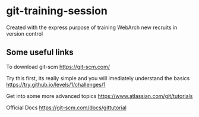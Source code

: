 # git-training-session
Created with the express purpose of training WebArch new recruits in version control

## Some useful links
To download git-scm https://git-scm.com/

Try this first, its really simple and you will imediately understand the basics
https://try.github.io/levels/1/challenges/1

Get into some more advanced topics https://www.atlassian.com/git/tutorials

Official Docs https://git-scm.com/docs/gittutorial